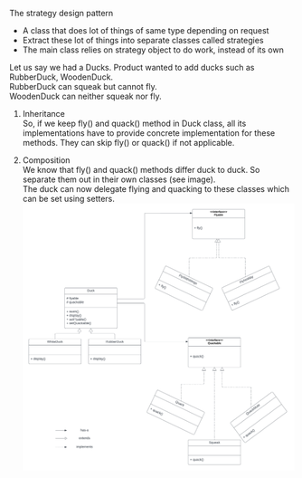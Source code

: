 The strategy design pattern 
- A class that does lot of things of same type depending on request
- Extract these lot of things into separate classes called strategies
- The main class relies on strategy object to do work, instead of its own

Let us say we had a Ducks. Product wanted to add ducks such as RubberDuck, WoodenDuck. <br/>
RubberDuck can squeak but cannot fly. <br/>
WoodenDuck can neither squeak nor fly. <br/>

1. Inheritance <br/>
So, if we keep fly() and quack() method in Duck class, all its implementations have to provide concrete
implementation for these methods. They can skip fly() or quack() if not applicable. <br/>

2. Composition <br/>
We know that fly() and quack() methods differ duck to duck. 
So separate them out in their own classes (see image). <br/>
The duck can now delegate flying and quacking to these classes which can be set using setters.
![Strategy Pattern](img/Strategy%20Design%20Pattern.png "Strategy Pattern")
